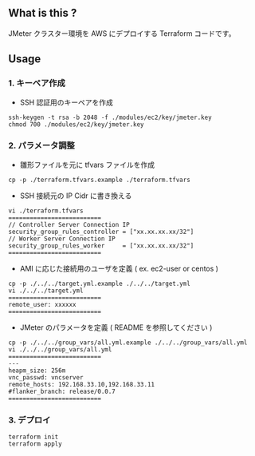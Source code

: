 ## What is this ?

JMeter クラスター環境を AWS にデプロイする Terraform コードです。  

## Usage
### 1. キーペア作成

- SSH 認証用のキーペアを作成
```
ssh-keygen -t rsa -b 2048 -f ./modules/ec2/key/jmeter.key
chmod 700 ./modules/ec2/key/jmeter.key
```

### 2. パラメータ調整

- 雛形ファイルを元に tfvars ファイルを作成
```
cp -p ./terraform.tfvars.example ./terraform.tfvars
```

- SSH 接続元の IP Cidr に書き換える
```
vi ./terraform.tfvars
==========================
// Controller Server Connection IP
security_group_rules_controller = ["xx.xx.xx.xx/32"]
// Worker Server Connection IP
security_group_rules_worker     = ["xx.xx.xx.xx/32"]
==========================
```

- AMI に応じた接続用のユーザを定義 ( ex. ec2-user or centos )
```
cp -p ./../../target.yml.example ./../../target.yml
vi ./../../target.yml
==========================
remote_user: xxxxxx
==========================
```

- JMeter のパラメータを定義 ( README を参照してください )
```
cp -p ./../../group_vars/all.yml.example ./../../group_vars/all.yml
vi ./../../group_vars/all.yml
==========================
---
heapm_size: 256m
vnc_passwd: vncserver
remote_hosts: 192.168.33.10,192.168.33.11
#flanker_branch: release/0.0.7
==========================
```

### 3. デプロイ

```
terraform init
terraform apply
```